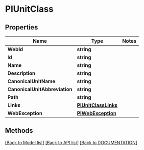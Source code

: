 # PIUnitClass

## Properties
Name | Type | Notes
------------ | ------------- | -------------
**WebId** | **string**
**Id** | **string**
**Name** | **string**
**Description** | **string**
**CanonicalUnitName** | **string**
**CanonicalUnitAbbreviation** | **string**
**Path** | **string**
**Links** | **[**PIUnitClassLinks**](../Model/PIUnitClassLinks.md)**
**WebException** | **[**PIWebException**](../Model/PIWebException.md)**

## Methods
[[Back to Model list]](../../DOCUMENTATION.md#documentation-for-models) [[Back to API list]](../../DOCUMENTATION.md#documentation-for-api-endpoints) [[Back to DOCUMENTATION]](../../DOCUMENTATION.md)
